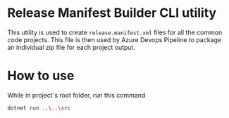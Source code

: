 # Release Manifest Builder CLI utility

This utility is used to create `release.manifest.xml` files for all the common code projects. This file is then used by Azure Devops Pipeline to package an individual zip file for each project output.

# How to use

While in project's root folder, run this command

```bash
dotnet run ..\..\src
```
